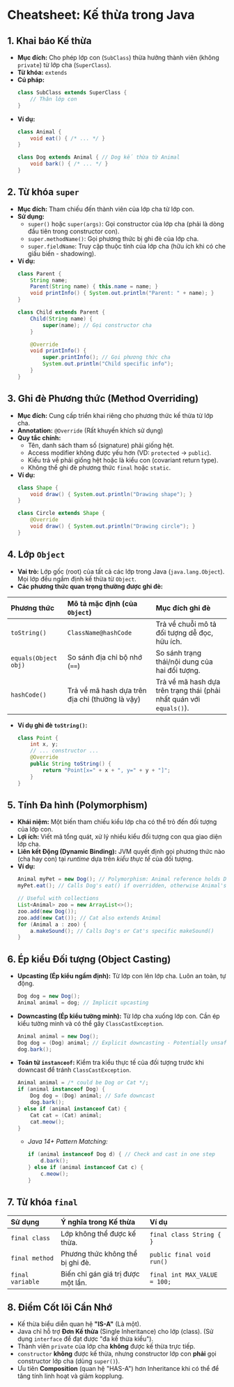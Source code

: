 # Cheatsheet: Kế thừa trong Java

## 1. Khai báo Kế thừa

* **Mục đích:** Cho phép lớp con (`SubClass`) thừa hưởng thành viên (không `private`) từ lớp cha (`SuperClass`).
* **Từ khóa:** `extends`
* **Cú pháp:**
    ```java
    class SubClass extends SuperClass {
        // Thân lớp con
    }
    ```
* **Ví dụ:**
    ```java
    class Animal {
        void eat() { /* ... */ }
    }

    class Dog extends Animal { // Dog kế thừa từ Animal
        void bark() { /* ... */ }
    }
    ```

## 2. Từ khóa `super`

* **Mục đích:** Tham chiếu đến thành viên của lớp cha từ lớp con.
* **Sử dụng:**
    * `super()` hoặc `super(args)`: Gọi constructor của lớp cha (phải là dòng đầu tiên trong constructor con).
    * `super.methodName()`: Gọi phương thức bị ghi đè của lớp cha.
    * `super.fieldName`: Truy cập thuộc tính của lớp cha (hữu ích khi có che giấu biến - shadowing).
* **Ví dụ:**
    ```java
    class Parent {
        String name;
        Parent(String name) { this.name = name; }
        void printInfo() { System.out.println("Parent: " + name); }
    }

    class Child extends Parent {
        Child(String name) {
            super(name); // Gọi constructor cha
        }

        @Override
        void printInfo() {
            super.printInfo(); // Gọi phương thức cha
            System.out.println("Child specific info");
        }
    }
    ```

## 3. Ghi đè Phương thức (Method Overriding)

* **Mục đích:** Cung cấp triển khai riêng cho phương thức kế thừa từ lớp cha.
* **Annotation:** `@Override` (Rất khuyến khích sử dụng)
* **Quy tắc chính:**
    * Tên, danh sách tham số (signature) phải giống hệt.
    * Access modifier không được yếu hơn (VD: `protected` -> `public`).
    * Kiểu trả về phải giống hệt hoặc là kiểu con (covariant return type).
    * Không thể ghi đè phương thức `final` hoặc `static`.
* **Ví dụ:**
    ```java
    class Shape {
        void draw() { System.out.println("Drawing shape"); }
    }

    class Circle extends Shape {
        @Override
        void draw() { System.out.println("Drawing circle"); }
    }
    ```

## 4. Lớp `Object`

* **Vai trò:** Lớp gốc (root) của tất cả các lớp trong Java (`java.lang.Object`). Mọi lớp đều ngầm định kế thừa từ `Object`.
* **Các phương thức quan trọng thường được ghi đè:**

| Phương thức          | Mô tả mặc định (của `Object`)                   | Mục đích ghi đè                                                     |
| :------------------- | :---------------------------------------------- | :------------------------------------------------------------------ |
| `toString()`         | `ClassName@hashCode`                            | Trả về chuỗi mô tả đối tượng dễ đọc, hữu ích.                       |
| `equals(Object obj)` | So sánh địa chỉ bộ nhớ (`==`)                   | So sánh trạng thái/nội dung của hai đối tượng.                      |
| `hashCode()`         | Trả về mã hash dựa trên địa chỉ (thường là vậy) | Trả về mã hash dựa trên trạng thái (phải nhất quán với `equals()`). |

* **Ví dụ ghi đè `toString()`:**
    ```java
    class Point {
        int x, y;
        // ... constructor ...
        @Override
        public String toString() {
            return "Point[x=" + x + ", y=" + y + "]";
        }
    }
    ```

## 5. Tính Đa hình (Polymorphism)

* **Khái niệm:** Một biến tham chiếu kiểu lớp cha có thể trỏ đến đối tượng của lớp con.
* **Lợi ích:** Viết mã tổng quát, xử lý nhiều kiểu đối tượng con qua giao diện lớp cha.
* **Liên kết Động (Dynamic Binding):** JVM quyết định gọi phương thức nào (cha hay con) tại *runtime* dựa trên *kiểu thực tế* của đối tượng.
* **Ví dụ:**
    ```java
    Animal myPet = new Dog(); // Polymorphism: Animal reference holds Dog object
    myPet.eat(); // Calls Dog's eat() if overridden, otherwise Animal's eat()

    // Useful with collections
    List<Animal> zoo = new ArrayList<>();
    zoo.add(new Dog());
    zoo.add(new Cat()); // Cat also extends Animal
    for (Animal a : zoo) {
        a.makeSound(); // Calls Dog's or Cat's specific makeSound()
    }
    ```

## 6. Ép kiểu Đối tượng (Object Casting)

* **Upcasting (Ép kiểu ngầm định):** Từ lớp con lên lớp cha. Luôn an toàn, tự động.
    ```java
    Dog dog = new Dog();
    Animal animal = dog; // Implicit upcasting
    ```
* **Downcasting (Ép kiểu tường minh):** Từ lớp cha xuống lớp con. Cần ép kiểu tường minh và có thể gây `ClassCastException`.
    ```java
    Animal animal = new Dog();
    Dog dog = (Dog) animal; // Explicit downcasting - Potentially unsafe
    dog.bark();
    ```
* **Toán tử `instanceof`:** Kiểm tra kiểu thực tế của đối tượng trước khi downcast để tránh `ClassCastException`.
    ```java
    Animal animal = /* could be Dog or Cat */;
    if (animal instanceof Dog) {
        Dog dog = (Dog) animal; // Safe downcast
        dog.bark();
    } else if (animal instanceof Cat) {
        Cat cat = (Cat) animal;
        cat.meow();
    }
    ```
    * *Java 14+ Pattern Matching:*
        ```java
        if (animal instanceof Dog d) { // Check and cast in one step
            d.bark();
        } else if (animal instanceof Cat c) {
            c.meow();
        }
        ```

## 7. Từ khóa `final`

| Sử dụng          | Ý nghĩa trong Kế thừa              | Ví dụ                        |
| :--------------- | :--------------------------------- | :--------------------------- |
| `final class`    | Lớp không thể được kế thừa.        | `final class String { }`     |
| `final method`   | Phương thức không thể bị ghi đè.   | `public final void run()`    |
| `final variable` | Biến chỉ gán giá trị được một lần. | `final int MAX_VALUE = 100;` |

## 8. Điểm Cốt lõi Cần Nhớ

* Kế thừa biểu diễn quan hệ **"IS-A"** (Là một).
* Java chỉ hỗ trợ **Đơn Kế thừa** (Single Inheritance) cho lớp (class). (Sử dụng `interface` để đạt được "đa kế thừa kiểu").
* Thành viên `private` của lớp cha **không** được kế thừa trực tiếp.
* `constructor` **không** được kế thừa, nhưng constructor lớp con **phải** gọi constructor lớp cha (dùng `super()`).
* Ưu tiên **Composition** (quan hệ "HAS-A") hơn Inheritance khi có thể để tăng tính linh hoạt và giảm kopplung.